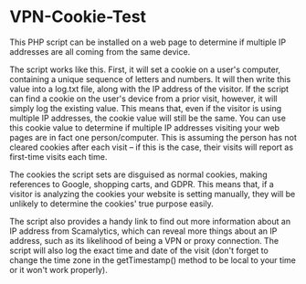 # VPN-Cookie-Test
This PHP script can be installed on a web page to determine if multiple IP addresses are all coming from the same device.

The script works like this. First, it will set a cookie on a user's computer, containing a unique sequence of letters and numbers. It will then write this value into a log.txt file, along with the IP address of the visitor. If the script can find a cookie on the user's device from a prior visit, however, it will simply log the existing value. This means that, even if the visitor is using multiple IP addresses, the cookie value will still be the same. You can use this cookie value to determine if multiple IP addresses visiting your web pages are in fact one person/computer. This is assuming the person has not cleared cookies after each visit – if this is the case, their visits will report as first-time visits each time.

The cookies the script sets are disguised as normal cookies, making references to Google, shopping carts, and GDPR. This means that, if a visitor is analyzing the cookies your website is setting manually, they will be unlikely to determine the cookies' true purpose easily.

The script also provides a handy link to find out more information about an IP address from Scamalytics, which can reveal more things about an IP address, such as its likelihood of being a VPN or proxy connection. The script will also log the exact time and date of the visit (don't forget to change the time zone in the getTimestamp() method to be local to your time or it won't work properly).
